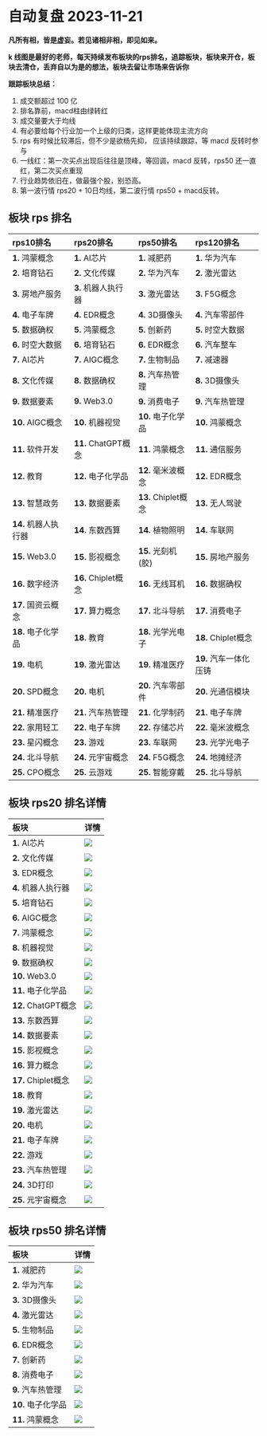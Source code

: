 # 自动复盘 2023-11-21

**凡所有相，皆是虚妄。若见诸相非相，即见如来。**

**k 线图是最好的老师，每天持续发布板块的rps排名，追踪板块，板块来开仓，板块去清仓，丢弃自以为是的想法，板块去留让市场来告诉你**
        
**跟踪板块总结：**
1. 成交额超过 100 亿
2. 排名靠前，macd柱由绿转红
3. 成交量要大于均线
4. 有必要给每个行业加一个上级的归类，这样更能体现主流方向
5. rps 有时候比较滞后，但不少是欲杨先抑， 应该持续跟踪，等 macd 反转时参与
6. 一线红：第一次买点出现后往往是顶峰，等回调，macd 反转，rps50 还一直红，第二次买点重现
7. 行业趋势依旧在，做最强个股，别恐高。
8. 第一波行情 rps20 + 10日均线，第二波行情 rps50 + macd反转。
        
## 板块 rps 排名
| rps10排名            | rps20排名           | rps50排名           | rps120排名             |
|:---------------------|:--------------------|:--------------------|:-----------------------|
| **1.** 鸿蒙概念      | **1.** AI芯片       | **1.** 减肥药       | **1.** 华为汽车        |
| **2.** 培育钻石      | **2.** 文化传媒     | **2.** 华为汽车     | **2.** 激光雷达        |
| **3.** 房地产服务    | **3.** 机器人执行器 | **3.** 激光雷达     | **3.** F5G概念         |
| **4.** 电子车牌      | **4.** EDR概念      | **4.** 3D摄像头     | **4.** 汽车零部件      |
| **5.** 数据确权      | **5.** 鸿蒙概念     | **5.** 创新药       | **5.** 时空大数据      |
| **6.** 时空大数据    | **6.** 培育钻石     | **6.** EDR概念      | **6.** 汽车整车        |
| **7.** AI芯片        | **7.** AIGC概念     | **7.** 生物制品     | **7.** 减速器          |
| **8.** 文化传媒      | **8.** 数据确权     | **8.** 汽车热管理   | **8.** 3D摄像头        |
| **9.** 数据要素      | **9.** Web3.0       | **9.** 消费电子     | **9.** 汽车热管理      |
| **10.** AIGC概念     | **10.** 机器视觉    | **10.** 电子化学品  | **10.** 鸿蒙概念       |
| **11.** 软件开发     | **11.** ChatGPT概念 | **11.** 鸿蒙概念    | **11.** 通信服务       |
| **12.** 教育         | **12.** 电子化学品  | **12.** 毫米波概念  | **12.** EDR概念        |
| **13.** 智慧政务     | **13.** 数据要素    | **13.** Chiplet概念 | **13.** 无人驾驶       |
| **14.** 机器人执行器 | **14.** 东数西算    | **14.** 植物照明    | **14.** 车联网         |
| **15.** Web3.0       | **15.** 影视概念    | **15.** 光刻机(胶)  | **15.** 房地产服务     |
| **16.** 数字经济     | **16.** Chiplet概念 | **16.** 无线耳机    | **16.** 数据确权       |
| **17.** 国资云概念   | **17.** 算力概念    | **17.** 北斗导航    | **17.** 消费电子       |
| **18.** 电子化学品   | **18.** 教育        | **18.** 光学光电子  | **18.** Chiplet概念    |
| **19.** 电机         | **19.** 激光雷达    | **19.** 精准医疗    | **19.** 汽车一体化压铸 |
| **20.** SPD概念      | **20.** 电机        | **20.** 汽车零部件  | **20.** 光通信模块     |
| **21.** 精准医疗     | **21.** 汽车热管理  | **21.** 化学制药    | **21.** 电子车牌       |
| **22.** 家用轻工     | **22.** 电子车牌    | **22.** 存储芯片    | **22.** 毫米波概念     |
| **23.** 星闪概念     | **23.** 游戏        | **23.** 车联网      | **23.** 光学光电子     |
| **24.** 北斗导航     | **24.** 元宇宙概念  | **24.** F5G概念     | **24.** 地摊经济       |
| **25.** CPO概念      | **25.** 云游戏      | **25.** 智能穿戴    | **25.** 北斗导航       |
## 板块 rps20 排名详情
| 板块                | 详情                                                                                                 |
|:--------------------|:-----------------------------------------------------------------------------------------------------|
| **1.** AI芯片       | ![](https://sykent-blog-image.oss-cn-beijing.aliyuncs.com/quant/image/2023/11/1700553886958-tmp.jpg) |
| **2.** 文化传媒     | ![](https://sykent-blog-image.oss-cn-beijing.aliyuncs.com/quant/image/2023/11/1700553888407-tmp.jpg) |
| **3.** EDR概念      | ![](https://sykent-blog-image.oss-cn-beijing.aliyuncs.com/quant/image/2023/11/1700553889425-tmp.jpg) |
| **4.** 机器人执行器 | ![](https://sykent-blog-image.oss-cn-beijing.aliyuncs.com/quant/image/2023/11/1700553890075-tmp.jpg) |
| **5.** 培育钻石     | ![](https://sykent-blog-image.oss-cn-beijing.aliyuncs.com/quant/image/2023/11/1700553891040-tmp.jpg) |
| **6.** AIGC概念     | ![](https://sykent-blog-image.oss-cn-beijing.aliyuncs.com/quant/image/2023/11/1700553892006-tmp.jpg) |
| **7.** 鸿蒙概念     | ![](https://sykent-blog-image.oss-cn-beijing.aliyuncs.com/quant/image/2023/11/1700553892908-tmp.jpg) |
| **8.** 机器视觉     | ![](https://sykent-blog-image.oss-cn-beijing.aliyuncs.com/quant/image/2023/11/1700553893909-tmp.jpg) |
| **9.** 数据确权     | ![](https://sykent-blog-image.oss-cn-beijing.aliyuncs.com/quant/image/2023/11/1700553894839-tmp.jpg) |
| **10.** Web3.0      | ![](https://sykent-blog-image.oss-cn-beijing.aliyuncs.com/quant/image/2023/11/1700553895790-tmp.jpg) |
| **11.** 电子化学品  | ![](https://sykent-blog-image.oss-cn-beijing.aliyuncs.com/quant/image/2023/11/1700553896708-tmp.jpg) |
| **12.** ChatGPT概念 | ![](https://sykent-blog-image.oss-cn-beijing.aliyuncs.com/quant/image/2023/11/1700553897623-tmp.jpg) |
| **13.** 东数西算    | ![](https://sykent-blog-image.oss-cn-beijing.aliyuncs.com/quant/image/2023/11/1700553898574-tmp.jpg) |
| **14.** 数据要素    | ![](https://sykent-blog-image.oss-cn-beijing.aliyuncs.com/quant/image/2023/11/1700553899340-tmp.jpg) |
| **15.** 影视概念    | ![](https://sykent-blog-image.oss-cn-beijing.aliyuncs.com/quant/image/2023/11/1700553900274-tmp.jpg) |
| **16.** 算力概念    | ![](https://sykent-blog-image.oss-cn-beijing.aliyuncs.com/quant/image/2023/11/1700553901088-tmp.jpg) |
| **17.** Chiplet概念 | ![](https://sykent-blog-image.oss-cn-beijing.aliyuncs.com/quant/image/2023/11/1700553902008-tmp.jpg) |
| **18.** 教育        | ![](https://sykent-blog-image.oss-cn-beijing.aliyuncs.com/quant/image/2023/11/1700553902941-tmp.jpg) |
| **19.** 激光雷达    | ![](https://sykent-blog-image.oss-cn-beijing.aliyuncs.com/quant/image/2023/11/1700553903893-tmp.jpg) |
| **20.** 电机        | ![](https://sykent-blog-image.oss-cn-beijing.aliyuncs.com/quant/image/2023/11/1700553904873-tmp.jpg) |
| **21.** 电子车牌    | ![](https://sykent-blog-image.oss-cn-beijing.aliyuncs.com/quant/image/2023/11/1700553905843-tmp.jpg) |
| **22.** 游戏        | ![](https://sykent-blog-image.oss-cn-beijing.aliyuncs.com/quant/image/2023/11/1700553906773-tmp.jpg) |
| **23.** 汽车热管理  | ![](https://sykent-blog-image.oss-cn-beijing.aliyuncs.com/quant/image/2023/11/1700553907753-tmp.jpg) |
| **24.** 3D打印      | ![](https://sykent-blog-image.oss-cn-beijing.aliyuncs.com/quant/image/2023/11/1700553908756-tmp.jpg) |
| **25.** 元宇宙概念  | ![](https://sykent-blog-image.oss-cn-beijing.aliyuncs.com/quant/image/2023/11/1700553909803-tmp.jpg) |
## 板块 rps50 排名详情
| 板块               | 详情                                                                                                 |
|:-------------------|:-----------------------------------------------------------------------------------------------------|
| **1.** 减肥药      | ![](https://sykent-blog-image.oss-cn-beijing.aliyuncs.com/quant/image/2023/11/1700553910523-tmp.jpg) |
| **2.** 华为汽车    | ![](https://sykent-blog-image.oss-cn-beijing.aliyuncs.com/quant/image/2023/11/1700553911422-tmp.jpg) |
| **3.** 3D摄像头    | ![](https://sykent-blog-image.oss-cn-beijing.aliyuncs.com/quant/image/2023/11/1700553912388-tmp.jpg) |
| **4.** 激光雷达    | ![](https://sykent-blog-image.oss-cn-beijing.aliyuncs.com/quant/image/2023/11/1700553913290-tmp.jpg) |
| **5.** 生物制品    | ![](https://sykent-blog-image.oss-cn-beijing.aliyuncs.com/quant/image/2023/11/1700553914325-tmp.jpg) |
| **6.** EDR概念     | ![](https://sykent-blog-image.oss-cn-beijing.aliyuncs.com/quant/image/2023/11/1700553915222-tmp.jpg) |
| **7.** 创新药      | ![](https://sykent-blog-image.oss-cn-beijing.aliyuncs.com/quant/image/2023/11/1700553916225-tmp.jpg) |
| **8.** 消费电子    | ![](https://sykent-blog-image.oss-cn-beijing.aliyuncs.com/quant/image/2023/11/1700553917190-tmp.jpg) |
| **9.** 汽车热管理  | ![](https://sykent-blog-image.oss-cn-beijing.aliyuncs.com/quant/image/2023/11/1700553918186-tmp.jpg) |
| **10.** 电子化学品 | ![](https://sykent-blog-image.oss-cn-beijing.aliyuncs.com/quant/image/2023/11/1700553919073-tmp.jpg) |
| **11.** 鸿蒙概念   | ![](https://sykent-blog-image.oss-cn-beijing.aliyuncs.com/quant/image/2023/11/1700553920122-tmp.jpg) |